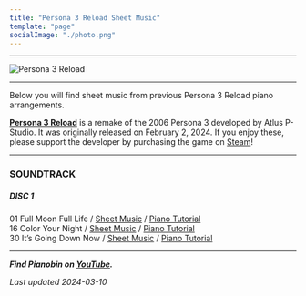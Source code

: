 ```yaml
---
title: "Persona 3 Reload Sheet Music"
template: "page"
socialImage: "./photo.png"
---
```


---

![Persona 3 Reload](/media/images/p3r_banner.jpg)

---

Below you will find sheet music from previous Persona 3 Reload piano arrangements.

**[Persona 3 Reload](https://store.steampowered.com/app/2161700/)** is a remake of the 2006 Persona 3 developed by Atlus P-Studio. It was originally released on February 2, 2024. If you enjoy these, please support the developer by purchasing the game on [Steam](https://store.steampowered.com/app/2161700/)!

---

### SOUNDTRACK

##### DISC 1

01 Full Moon Full Life / [Sheet Music](/media/p3r/Full_Moon_Full_Life_PB.pdf) / [Piano Tutorial](https://youtu.be/ilbLXoYAapQ)  
16 Color Your Night / [Sheet Music](/media/p3r/Color_Your_Night_PB.pdf) / [Piano Tutorial](https://youtu.be/IFAYpbOEaBs)  
30 It’s Going Down Now / [Sheet Music](/media/p3r/It’s_Going_Down_Now_PB.pdf) / [Piano Tutorial](https://youtu.be/SvywrD3L6rk)

---

**_Find Pianobin on [YouTube](https://www.youtube.com/pianobin)._**

_Last updated 2024-03-10_
